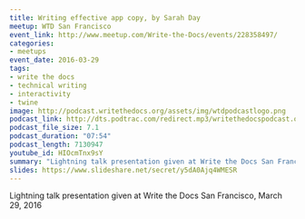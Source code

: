 ```yaml
---
title: Writing effective app copy, by Sarah Day
meetup: WTD San Francisco
event_link: http://www.meetup.com/Write-the-Docs/events/228358497/
categories: 
- meetups
event_date: 2016-03-29
tags:
- write the docs
- technical writing
- interactivity
- twine
image: http://podcast.writethedocs.org/assets/img/wtdpodcastlogo.png
podcast_link: http://dts.podtrac.com/redirect.mp3/writethedocspodcast.org/writing-effective-app-copy-sarah-day.mp3
podcast_file_size: 7.1
podcast_duration: "07:54"
podcast_length: 7130947
youtube_id: HIOcmTnx9sY
summary: "Lightning talk presentation given at Write the Docs San Francisco, March 29, 2016."
slides: https://www.slideshare.net/secret/y5dA0Ajq4WMESR
---
```


Lightning talk presentation given at Write the Docs San Francisco, March 29, 2016